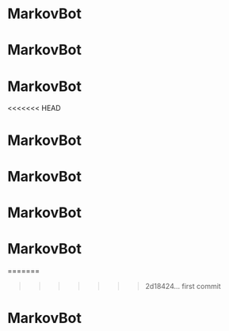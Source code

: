 # MarkovBot
# MarkovBot
# MarkovBot
<<<<<<< HEAD
# MarkovBot
# MarkovBot
# MarkovBot
# MarkovBot
=======
>>>>>>> 2d18424... first commit
# MarkovBot
